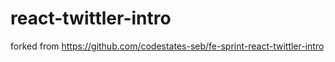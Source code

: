 # react-twittler-intro
forked from https://github.com/codestates-seb/fe-sprint-react-twittler-intro
